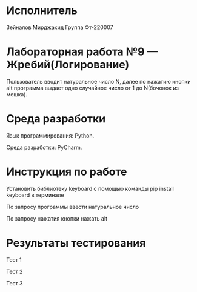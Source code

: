 # Исполнитель
Зейналов Мирджахид
Группа Фт-220007
# Лабораторная работа №9 — Жребий(Логирование)

Пользователь вводит натуральное число N, далее по нажатию кнопки alt программа выдает одно случайное число от 1 до N(бочонок из мешка).

# Среда разработки 
Язык программирования: Python.

Среда разработки: PyCharm.
# Инструкция по работе
Установить библиотеку keyboard с помощью команды pip install keyboard в терминале

По запросу программы ввести натуральное число

По запросу нажатия кнопки нажать alt
# Результаты тестирования
Тест 1




Тест 2




Тест 3

